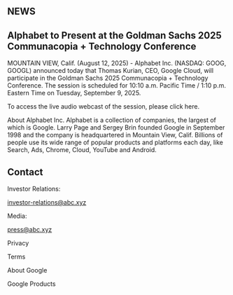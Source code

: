 <!-- image -->

## NEWS

## Alphabet to Present at the Goldman Sachs 2025 Communacopia + Technology Conference

MOUNTAIN VIEW, Calif. (August 12, 2025) - Alphabet Inc. (NASDAQ: GOOG, GOOGL) announced today that Thomas Kurian, CEO, Google Cloud, will participate in the Goldman Sachs 2025 Communacopia + Technology Conference. The session is scheduled for 10:10 a.m. Pacific Time / 1:10 p.m. Eastern Time on Tuesday, September 9, 2025.

To access the live audio webcast of the session, please click here.

About Alphabet Inc. Alphabet is a collection of companies, the largest of which is Google. Larry Page and Sergey Brin founded Google in September 1998 and the company is headquartered in Mountain View, Calif. Billions of people use its wide range of popular products and platforms each day, like Search, Ads, Chrome, Cloud, YouTube and Android.

## Contact

Investor Relations:

investor-relations@abc.xyz

Media:

press@abc.xyz

Privacy

Terms

About Google

Google Products